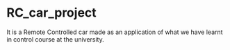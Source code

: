 # RC_car_project
It is a Remote Controlled car made as an application of what we have learnt in control course at the university. 
